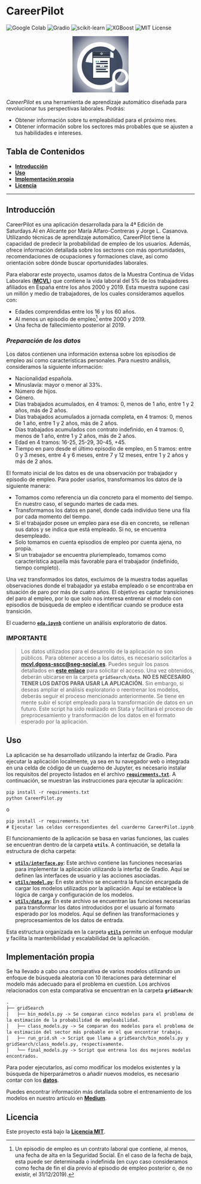 # **CareerPilot**

![Google Colab](https://img.shields.io/badge/Google%20Colab-%23ffffff.svg?style=flat&logo=google-colab&logoColor=%23000)
![Gradio](https://img.shields.io/badge/Gradio-%23ffffff.svg?style=flat&logo=gradio&logoColor=%23000)
![scikit-learn](https://img.shields.io/badge/scikit--learn-%23ffffff.svg?style=flat&logo=scikit-learn&logoColor=%23000)
![XGBoost](https://img.shields.io/badge/XGBoost-%23ffffff.svg?style=flat&logo=xgboost&logoColor=%23000)
![MIT License](https://img.shields.io/badge/license-MIT-%23000.svg?style=flat)

<p align="center">
  <img src="CareerPilot_Logo.png" alt="CareerPilot" width="150" height="150">
</p>

*CareerPilot* es una herramienta de aprendizaje automático diseñada para revolucionar tus perspectivas laborales. Podrás:
-  Obtener información sobre tu empleabilidad para el próximo mes.
-  Obtener información sobre los sectores más probables que se ajusten a tus habilidades e intereses.

## **Tabla de Contenidos**

- [**Introducción**](#introducción)
- [**Uso**](#uso)
- [**Implementación propia**](#implementación-propia)
- [**Licencia**](#licencia)

----

## **Introducción**

CareerPilot es una aplicación desarrollada para la 4ª Edición de Saturdays.AI en Alicante por María Alfaro-Contreras y Jorge L. Casanova. Utilizando técnicas de aprendizaje automático, CareerPilot tiene la capacidad de predecir la probabilidad de empleo de los usuarios. Además, ofrece información detallada sobre los sectores con más oportunidades, recomendaciones de ocupaciones y formaciones clave, así como orientación sobre dónde buscar oportunidades laborales. 

Para elaborar este proyecto, usamos datos de la Muestra Continua de Vidas Laborales ([**MCVL**](https://www.seg-social.es/wps/portal/wss/internet/EstadisticasPresupuestosEstudios/Estadisticas/EST211)) que contiene la vida laboral del 5% de los trabajadores afiliados en España entre los años 2000 y 2019. Esta muestra supone casi un millón y medio de trabajadores, de los cuales consideramos aquellos con:
- Edades comprendidas entre los 16 y los 60 años.
- Al menos un episodio de empleo[^1] entre 2000 y 2019.
- Una fecha de fallecimiento posterior al 2019.

[^1]: Un episodio de empleo es un contrato laboral que contiene, al menos, una fecha de alta en la Seguridad Social. En el caso de la fecha de baja, esta puede ser determinada o indefinida (en cuyo caso consideramos como fecha de fin el día previo al episodio de empleo posterior o, de no existir, el 31/12/2019).

### *Preparación de los datos*

Los datos contienen una información extensa sobre los episodios de empleo así como características personales. Para nuestro análisis, consideramos la siguiente información:
- Nacionalidad española.
- Minuslavía: mayor o menor al 33%.
- Número de hijos.
- Género.
- Días trabajados acumulados, en 4 tramos: 0, menos de 1 año, entre 1 y 2 años, más de 2 años.
- Días trabajados acumulados a jornada completa, en 4 tramos: 0, menos de 1 año, entre 1 y 2 años, más de 2 años.
- Días trabajados acumulados con contrato indefinido, en 4 tramos: 0, menos de 1 año, entre 1 y 2 años, más de 2 años.
- Edad en 4 tramos: 16-25, 25-29, 30-45, +45.
- Tiempo en paro desde el último episodio de empleo, en 5 tramos: entre 0 y 3 meses, entre 4 y 6 meses, entre 7 y 12 meses, entre 1 y 2 años y más de 2 años.

El formato inicial de los datos es de una observación por trabajador y episodio de empleo. Para poder usarlos, transformamos los datos de la siguiente manera:
- Tomamos como referencia un día concreto para el momento del tiempo. En nuestro caso, el segundo martes de cada mes.
- Transformamos los datos en panel, donde cada individuo tiene una fila por cada momento del tiempo.
- Si el trabajador posee un empleo para ese día en concreto, se rellenan sus datos y se indica que está empleado. Si no, se encuentra desempleado.
- Solo tomamos en cuenta episodios de empleo por cuenta ajena, no propia.
- Si un trabajador se encuentra pluriempleado, tomamos como característica aquella más favorable para el trabajador (indefinido, tiempo completo).

Una vez transformados los datos, excluimos de la muestra todas aquellas observaciones donde el trabajador ya estaba empleado o se encontraba en situación de paro por más de cuatro años. El objetivo es captar transiciones del paro al empleo, por lo que solo nos interesa entrenar el modelo con episodios de búsqueda de empleo e identificar cuando se produce esta transición.

El cuaderno [**`eda.ipynb`**](eda.ipynb) contiene un análisis exploratorio de datos.

### **IMPORTANTE** 

> Los datos utilizados para el desarrollo de la aplicación no son públicos. Para obtener acceso a los datos, es necesario solicitarlos a [**mcvl.dgoss-sscc@seg-social.es**](mailto:mcvl.dgoss-sscc@seg-social.es). Puedes seguir los pasos detallados en [**este enlace**](https://www.seg-social.es/wps/portal/wss/internet/EstadisticasPresupuestosEstudios/Estadisticas/EST211) para solicitar el acceso. Una vez obtenidos, deberán ubicarse en la carpeta **`gridSearch/data`**. **NO ES NECESARIO TENER LOS DATOS PARA USAR LA APLICACIÓN.** Sin embargo, si deseas ampliar el análisis exploratorio o reentrenar los modelos, deberás seguir el proceso mencionado anteriormente. Se tiene en mente subir el script empleado para la transformación de datos en un futuro. Este script ha sido realizado en Stata y facilitará el proceso de preprocesamiento y transformación de los datos en el formato esperado por la aplicación.

## **Uso**

La aplicación se ha desarrollado utilizando la interfaz de Gradio. Para ejecutar la aplicación localmente, ya sea en tu navegador web o integrada en una celda de código de un cuaderno de Jupyter, es necesario instalar los requisitos del proyecto listados en el archivo [**`requirements.txt`**](requirements.txt). A continuación, se muestran las instrucciones para ejecutar la aplicación:

```shell
pip install -r requirements.txt
python CareerPilot.py
```

o

```shell
pip install -r requirements.txt
# Ejecutar las celdas correspondientes del cuarderno CareerPilot.ipynb
```

El funcionamiento de la aplicación se basa en varias funciones, las cuales se encuentran dentro de la carpeta **`utils`**. A continuación, se detalla la estructura de dicha carpeta:

- [**`utils/interface.py`**](utils/interface.py): Este archivo contiene las funciones necesarias para implementar la aplicación utilizando la interfaz de Gradio. Aquí se definen las interfaces de usuario y las acciones asociadas.
- [**`utils/model.py`**](utils/model.py): En este archivo se encuentra la función encargada de cargar los modelos utilizados por la aplicación. Aquí se establece la lógica de carga y configuración de los modelos.
- [**`utils/data.py`**](utils/data.py): En este archivo se encuentran las funciones necesarias para transformar los datos introducidos por el usuario al formato esperado por los modelos. Aquí se definen las transformaciones y preprocesamientos de los datos de entrada.

Esta estructura organizada en la carpeta [**`utils`**](utils) permite un enfoque modular y facilita la mantenibilidad y escalabilidad de la aplicación.

## **Implementación propia**

Se ha llevado a cabo una comparativa de varios modelos utilizando un enfoque de búsqueda aleatoria con 10 iteraciones para determinar el modelo más adecuado para el problema en cuestión. Los archivos relacionados con esta comparativa se encuentran en la carpeta **`gridSearch`**:

```
.
├── gridSearch
│   ├── bin_models.py -> Se comparan cinco modelos para el problema de la estimación de la probabilidad de empleabilidad.
│   ├── class_models.py -> Se comparan dos modelos para el problema de la estimación del sector más probable en el que encontrar trabajo.
│   ├── run_grid.sh -> Script que llama a gridSearch/bin_models.py y gridSearch/class_models.py, respectivamente.
│   └── final_models.py -> Script que entrena los dos mejores modelos encontrados.
```

Para poder ejecutarlos, así como modificar los modelos existentes y la búsqueda de hiperparámetros o añadir nuevos modelos, es necesario contar con los [**datos**](#importante).

Puedes encontrar información más detallada sobre el entrenamiento de los modelos en nuestro artículo en [**Medium**](https://medium.com/@marialfacon/careerpilot-41630f8b27d0).

## **Licencia**

Este proyecto está bajo la [**Licencia MIT**](LICENSE).
